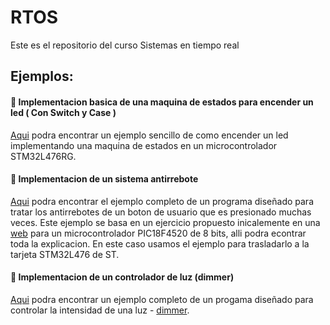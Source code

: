 # RTOS
Este es el repositorio del curso Sistemas en tiempo real

## Ejemplos:

#### 📌 Implementacion basica de una maquina de estados para encender un led ( Con Switch y Case )
[Aqui](https://github.com/dacardonave/RTOS/tree/master/Led_State_Machine) podra encontrar un ejemplo sencillo de como encender un led implementando una maquina de estados en un microcontrolador STM32L476RG.


#### 📌 Implementacion de un sistema antirrebote
[Aqui](https://github.com/dacardonave/RTOS/tree/master/Debouncing_Button) podra encontrar el ejemplo completo de un programa diseñado para tratar los antirrebotes de un boton de usuario que es presionado muchas veces. Este ejemplo se basa en un ejercicio propuesto inicalemente en una [web](https://www.eeweb.com/profile/tommyg/articles/debouncing-push-buttons-using-a-state-machine-approach) para un microcontrolador PIC18F4520 de 8 bits, alli podra econtrar toda la explicacion. En este caso usamos el ejemplo para trasladarlo a la tarjeta STM32L476 de ST.  

#### 📌 Implementacion de un controlador de luz (dimmer)
[Aqui](https://github.com/dacardonave/RTOS/tree/master/Light_Controller) podra encontrar un ejemplo completo de un progama diseñado para controlar la intensidad de una luz - [dimmer](https://github.com/dacardonave/RTOS/blob/master/Light_Controller/Captura%20de%20Pantalla%202020-05-04%20a%20la(s)%209.14.29%20p.%C2%A0m..png).
